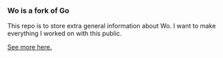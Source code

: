 ### Wo is a fork of Go

This repo is to store extra general information about Wo. I want to make everything I worked on with this public.

[See more here.](https://github.com/wo-language/wo/tree/release-branch.go1.23.wo?tab=readme-ov-file#wo-is-a-fork-of-go)
